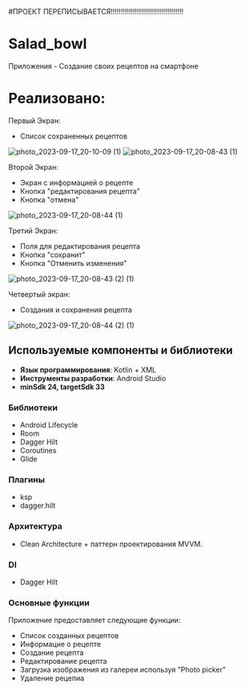 
#ПРОЕКТ ПЕРЕПИСЫВАЕТСЯ!!!!!!!!!!!!!!!!!!!!!!!!!!!!!!!!!!!!
# Salad_bowl
Приложения - Создание своих рецептов на смартфоне
# Реализовано:

Первый Экран:
- Список сохраненных рецептов

![photo_2023-09-17_20-10-09 (1)](https://github.com/IlyaDevMobile/Salad_bowl/assets/93551125/2161ea10-80fb-4c1d-9504-379a443485c3)
![photo_2023-09-17_20-08-43 (1)](https://github.com/IlyaDevMobile/Salad_bowl/assets/93551125/cda61dfb-f9b8-4cd8-b1da-cfa082b9841c)

Второй Экран:
- Экран с информацией о рецепте
- Кнопка "редактирования рецепта"
- Кнопка "отмена"

![photo_2023-09-17_20-08-44 (1)](https://github.com/IlyaDevMobile/Salad_bowl/assets/93551125/f802e1bc-07c4-46d8-a191-03a64e7c5305)

Третий Экран:
- Поля для редактирования рецепта
- Кнопка "сохранит"
- Кнопка "Отменить изменения"

![photo_2023-09-17_20-08-43 (2) (1)](https://github.com/IlyaDevMobile/Salad_bowl/assets/93551125/288756a8-3223-4c5f-8508-21408122d636)

Четвертый экран:
- Создания и сохранения рецепта

![photo_2023-09-17_20-08-44 (2) (1)](https://github.com/IlyaDevMobile/Salad_bowl/assets/93551125/43e521d8-64e2-424c-a0b3-d7f7017d8e72)

## Используемые компоненты и библиотеки

- **Язык программирования**:  Kotlin + XML
- **Инструменты разработки**: Android Studio
- **minSdk 24, targetSdk 33**


### Библиотеки 

- Android Lifecycle
- Room
- Dagger Hilt
- Coroutines
- Glide
### Плагины
- ksp
- dagger.hilt
  

### Архитектура

- Clean Architecture + паттерн проектирования MVVM.

### DI

- Dagger Hilt

### Основные функции

Приложение предоставляет следующие функции:

- Список созданных рецептов
- Информацие о рецепте
- Создание рецепта
- Редактирование рецепта
- Загрузка изображения из галереи используя "Photo picker"
- Удаление рецепиа
